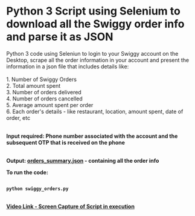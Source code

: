 # Python 3 Script using Selenium to download all the Swiggy order info and parse it as JSON

<p>
Python 3 code using Seleniun to login to your Swiggy account on the Desktop, scrape all the order information in your account and present the information in a json file that includes details like: <br />
<br />
1. Number of Swiggy Orders<br />
2. Total amount spent<br />
3. Number of orders delivered<br />
4. Number of orders cancelled<br />
5. Average amount spent per order<br />
6. Each order's details - like restaurant, location, amount spent, date of order, etc<br />
<br />

<b>Input required:<b> Phone number associated with the account and the subsequent OTP that is received on the phone<br />
<br />

<b>Output:<b> <a href="https://github.com/tebbythomas/Swiggy_Orders_Download_Python/blob/master/orders_summary.json">orders_summary.json</a> - containing all the order info<br />
</p>
<b>To run the code</b>:
<br />
<pre><code>
python swiggy_orders.py
</code></pre>

<br />
<b><a href="https://www.youtube.com/watch?v=9XDxnPHAB_E">Video Link - Screen Capture of Script in execution<b><br/>